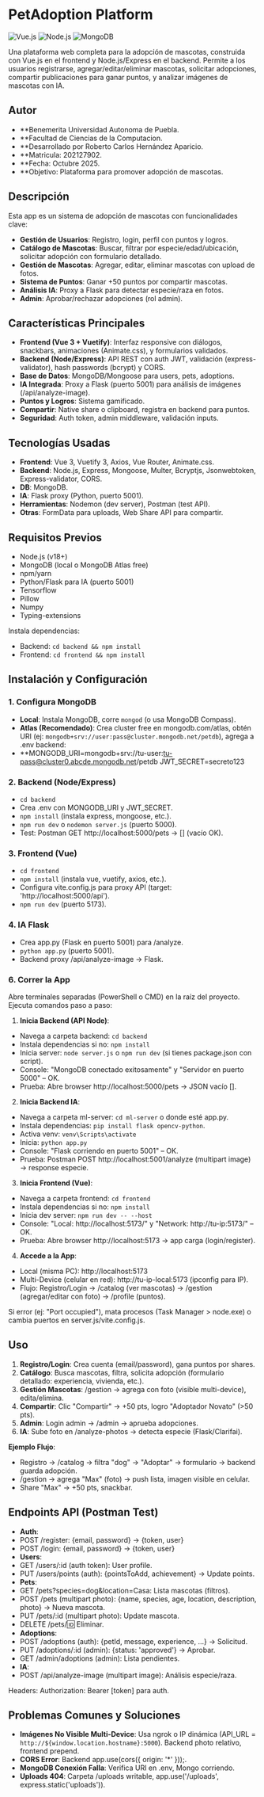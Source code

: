 # PetAdoption Platform

![Vue.js](https://img.shields.io/badge/Vue.js-3.0-green?style=flat&logo=vue.js) ![Node.js](https://img.shields.io/badge/Node.js-18.x-blue?style=flat&logo=node.js) ![MongoDB](https://img.shields.io/badge/MongoDB-6.0-yellow?style=flat&logo=mongodb)

Una plataforma web completa para la adopción de mascotas, construida con Vue.js en el frontend y Node.js/Express en el backend. Permite a los usuarios registrarse, agregar/editar/eliminar mascotas, solicitar adopciones, compartir publicaciones para ganar puntos, y analizar imágenes de mascotas con IA.

## Autor
- **Benemerita Universidad Autonoma de Puebla.
- **Facultad de Ciencias de la Computacion.
- **Desarrollado por Roberto Carlos Hernández Aparicio.   
- **Matricula: 202127902.
- **Fecha: Octubre 2025.
- **Objetivo: Plataforma para promover adopción de mascotas.

## Descripción

Esta app es un sistema de adopción de mascotas con funcionalidades clave:
- **Gestión de Usuarios**: Registro, login, perfil con puntos y logros.
- **Catálogo de Mascotas**: Buscar, filtrar por especie/edad/ubicación, solicitar adopción con formulario detallado.
- **Gestión de Mascotas**: Agregar, editar, eliminar mascotas con upload de fotos.
- **Sistema de Puntos**: Ganar +50 puntos por compartir mascotas.
- **Análisis IA**: Proxy a Flask para detectar especie/raza en fotos.
- **Admin**: Aprobar/rechazar adopciones (rol admin).

## Características Principales

- **Frontend (Vue 3 + Vuetify)**: Interfaz responsive con diálogos, snackbars, animaciones (Animate.css), y formularios validados.
- **Backend (Node/Express)**: API REST con auth JWT, validación (express-validator), hash passwords (bcrypt) y CORS.
- **Base de Datos**: MongoDB/Mongoose para users, pets, adoptions.
- **IA Integrada**: Proxy a Flask (puerto 5001) para análisis de imágenes (/api/analyze-image).
- **Puntos y Logros**: Sistema gamificado.
- **Compartir**: Native share o clipboard, registra en backend para puntos.
- **Seguridad**: Auth token, admin middleware, validación inputs.

## Tecnologías Usadas

- **Frontend**: Vue 3, Vuetify 3, Axios, Vue Router, Animate.css.
- **Backend**: Node.js, Express, Mongoose, Multer, Bcryptjs, Jsonwebtoken, Express-validator, CORS.
- **DB**: MongoDB.
- **IA**: Flask proxy (Python, puerto 5001).
- **Herramientas**: Nodemon (dev server), Postman (test API).
- **Otras**: FormData para uploads, Web Share API para compartir.

## Requisitos Previos

- Node.js (v18+)
- MongoDB (local o MongoDB Atlas free)
- npm/yarn
- Python/Flask para IA (puerto 5001)
- Tensorflow
- Pillow
- Numpy
- Typing-extensions

Instala dependencias:
- Backend: `cd backend && npm install`
- Frontend: `cd frontend && npm install`

## Instalación y Configuración

### 1. Configura MongoDB
- **Local**: Instala MongoDB, corre `mongod` (o usa MongoDB Compass).
- **Atlas (Recomendado)**: Crea cluster free en mongodb.com/atlas, obtén URI (ej: `mongodb+srv://user:pass@cluster.mongodb.net/petdb`), agrega a .env backend:
- **MONGODB_URI=mongodb+srv://tu-user:tu-pass@cluster0.abcde.mongodb.net/petdb JWT_SECRET=secreto123

### 2. Backend (Node/Express)
- `cd backend`
- Crea .env con MONGODB_URI y JWT_SECRET.
- `npm install` (instala express, mongoose, etc.).
- `npm run dev` o `nodemon server.js` (puerto 5000).
- Test: Postman GET http://localhost:5000/pets → [] (vacío OK).

### 3. Frontend (Vue)
- `cd frontend`
- `npm install` (instala vue, vuetify, axios, etc.).
- Configura vite.config.js para proxy API (target: 'http://localhost:5000/api').
- `npm run dev` (puerto 5173).

### 4. IA Flask
- Crea app.py (Flask en puerto 5001) para /analyze.
- `python app.py` (puerto 5001).
- Backend proxy /api/analyze-image → Flask.

### 6. Correr la App
Abre terminales separadas (PowerShell o CMD) en la raíz del proyecto. Ejecuta comandos paso a paso:

1. **Inicia Backend (API Node)**:
 - Navega a carpeta backend: `cd backend`
 - Instala dependencias si no: `npm install`
 - Inicia server: `node server.js` o `npm run dev` (si tienes package.json con script).
 - Console: "MongoDB conectado exitosamente" y "Servidor en puerto 5000" – OK.
 - Prueba: Abre browser http://localhost:5000/pets → JSON vacío [].

2. **Inicia Backend IA**:
 - Navega a carpeta ml-server: `cd ml-server` o donde esté app.py.
 - Instala dependencias: `pip install flask opencv-python`.
 - Activa venv: `venv\Scripts\activate`
 - Inicia: `python app.py`
 - Console: "Flask corriendo en puerto 5001" – OK.
 - Prueba: Postman POST http://localhost:5001/analyze (multipart image) → response especie.

3. **Inicia Frontend (Vue)**:
 - Navega a carpeta frontend: `cd frontend`
 - Instala dependencias si no: `npm install`
 - Inicia dev server: `npm run dev -- --host`
 - Console: "Local: http://localhost:5173/" y "Network: http://tu-ip:5173/" – OK.
 - Prueba: Abre browser http://localhost:5173 → app carga (login/register).

4. **Accede a la App**:
 - Local (misma PC): http://localhost:5173
 - Multi-Device (celular en red): http://tu-ip-local:5173 (ipconfig para IP).
 - Flujo: Registro/Login → /catalog (ver mascotas) → /gestion (agregar/editar con foto) → /profile (puntos).

Si error (ej: "Port occupied"), mata procesos (Task Manager > node.exe) o cambia puertos en server.js/vite.config.js.

## Uso

1. **Registro/Login**: Crea cuenta (email/password), gana puntos por shares.
2. **Catálogo**: Busca mascotas, filtra, solicita adopción (formulario detallado: experiencia, vivienda, etc.).
3. **Gestión Mascotas**: /gestion → agrega con foto (visible multi-device), edita/elimina.
4. **Compartir**: Clic "Compartir" → +50 pts, logro "Adoptador Novato" (>50 pts).
5. **Admin**: Login admin → /admin → aprueba adopciones.
6. **IA**: Sube foto en /analyze-photos → detecta especie (Flask/Clarifai).

**Ejemplo Flujo**:
- Registro → /catalog → filtra "dog" → "Adoptar" → formulario → backend guarda adopción.
- /gestion → agrega "Max" (foto) → push lista, imagen visible en celular.
- Share "Max" → +50 pts, snackbar.

## Endpoints API (Postman Test)

- **Auth**:
- POST /register: {email, password} → {token, user}
- POST /login: {email, password} → {token, user}
- **Users**:
- GET /users/:id (auth token): User profile.
- PUT /users/points (auth): {pointsToAdd, achievement} → Update points.
- **Pets**:
- GET /pets?species=dog&location=Casa: Lista mascotas (filtros).
- POST /pets (multipart photo): {name, species, age, location, description, photo} → Nueva mascota.
- PUT /pets/:id (multipart photo): Update mascota.
- DELETE /pets/:id: Eliminar.
- **Adoptions**:
- POST /adoptions (auth): {petId, message, experience, ...} → Solicitud.
- PUT /adoptions/:id (admin): {status: 'approved'} → Aprobar.
- GET /admin/adoptions (admin): Lista pendientes.
- **IA**:
- POST /api/analyze-image (multipart image): Análisis especie/raza.

Headers: Authorization: Bearer [token] para auth.

## Problemas Comunes y Soluciones

- **Imágenes No Visible Multi-Device**: Usa ngrok o IP dinámica (API_URL = `http://${window.location.hostname}:5000`). Backend photo relativo, frontend prepend.
- **CORS Error**: Backend app.use(cors({ origin: '*' }));.
- **MongoDB Conexión Falla**: Verifica URI en .env, Mongo corriendo.
- **Uploads 404**: Carpeta /uploads writable, app.use('/uploads', express.static('uploads')).
